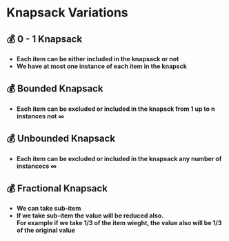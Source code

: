 # Knapsack Variations

## 💰 0 - 1 Knapsack
- **Each item can be either included in the knapsack or not**
- **We have at most one instance of each item in the knapsck**

## 💰 Bounded Knapsack
- **Each item can be excluded or included in the knapsck from 1 up to n instances not ∞**

## 💰 Unbounded Knapsack
- **Each item can be excluded or included in the knapsack any number of instancecs ∞**

## 💰 Fractional Knapsack
- **We can take sub-item**
- **If we take sub-item the value will be reduced also.<br> For example if we take 1/3 of the item wieght, the value also will be 1/3 of the original value**
